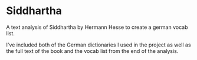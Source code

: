 # Siddhartha
A text analysis of Siddhartha by Hermann Hesse to create a german vocab list.

I've included both of the German dictionaries I used in the project as well as the full text of the book and the vocab list from the end of the analysis.
